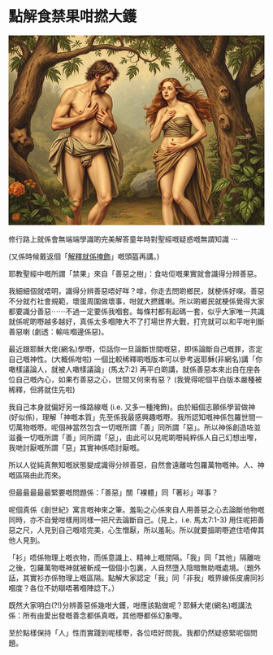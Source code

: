 # 點解食禁果咁撚大鑊

![image](./images/adam_eve.jpg)

修行路上就係會無端端學識啲完美解答童年時對聖經嘅疑惑嘅無謂知識 ⋯

(又係時候戴返個「[解釋就係掩飾](15-解釋就係掩飾.md)」嘅頭盔再講。)

耶教聖經中嘅所謂「禁果」來自「善惡之樹」：食咗佢嘅果實就會識得分辨善惡。

我細細個就唔明，識得分辨善惡唔好咩？嗱，你走去問啲鄉民，就梗係好㗎。善惡不分就冇社會規範，壞蛋周圍做壞事，咁就大撚鑊喇。所以啲鄉民就梗係覺得大家都要識分善惡⋯⋯不過一定要係我嗰套。每條村都有起碼一套，似乎大家唯一共識就係呢啲嘢越多越好，真係太多嗰陣大不了打場世界大戰，打完就可以和平咁判斷善惡喇 (劇透：輸咗嗰邊係惡)。

最近跟耶穌大佬(網名)學嘢，佢話你一旦論斷世間嘅惡，即係論斷自己嘅罪，否定自己嘅神性。(大概係咁啦) 一個比較稀釋啲嘅版本可以參考返耶穌(非網名)講「你噉樣議論人，就被人噉樣議論」(馬太7:2) 再平白啲講，就係善惡本來出自在座各位自己嘅內心，如果冇善惡之心，世間又何來有惡？ (我覺得呢個平白版本嚴種被稀釋，但將就住先啦)

我自己本身就偏好另一條路線嘅 (i.e. 又多一種掩飾)。由於細個志願係學習做神 (好似係)，理解「神嘅本質」先至係我最感興趣嘅嘢。我所認知嘅神係包羅世間一切萬物嘅嘢。呢個神當然包含一切嘅所謂「善」同所謂「惡」。所以神係創造咗並滋養一切嘅所謂「善」同所謂「惡」，由此可以見呢啲嘢純粹係人自己幻想出嚟，我哋討厭嘅所謂「惡」其實神係唔討厭嘅。

所以人從純真無知嘅狀態變成識得分辨善惡，自然會遠離咗包羅萬物嘅神。人、神嘅區隔由此而來。

但最最最最最緊要嘅問題係：「善惡」關「裸體」同「著衫」咩事？

呢個真係《創世紀》寓言嘅神來之筆。羞恥之心係來自人用善惡之心去論斷他物嘅同時，亦不自覺咁樣用同樣一把尺去論斷自己。(見上，i.e. 馬太7:1-3) 用住呢把善惡之尺，人見到自己嘅唔完美，心生憎厭，所以羞恥。所以就要搵啲嘢遮住唔俾其他人見到。

「衫」唔係物理上嘅衣物，而係意識上、精神上嘅間隔。「我」同「其他」隔離咗之後，包羅萬物嘅神就被斬成一個個小包裏，人自然墮入陰暗無助嘅處境。（題外話，其實衫亦係物理上嘅區隔。點解大家認定「我」同「非我」嘅界線係皮膚同衫嗰度？各位不妨瞓唔著嗰陣諗下。）

既然大家明白(?!)分辨善惡係幾咁大鑊，咁應該點做呢？耶穌大佬(網名)嘅講法係：所有由愛出發嘅善念都係真嘅，其他嘢都係幻象嚟。

至於點樣保持「人」性而實踐到呢樣嘢，各位唔好問我。我都仍然疑惑緊呢個問題。
